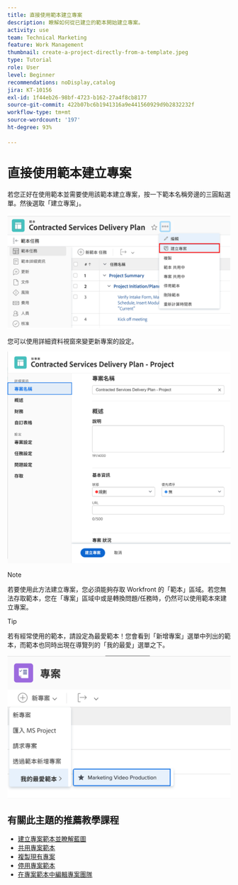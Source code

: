 ```yaml
---
title: 直接使用範本建立專案
description: 瞭解如何從已建立的範本開始建立專案。
activity: use
team: Technical Marketing
feature: Work Management
thumbnail: create-a-project-directly-from-a-template.jpeg
type: Tutorial
role: User
level: Beginner
recommendations: noDisplay,catalog
jira: KT-10156
exl-id: 1f44eb26-98bf-4723-b162-27a4f8cb8177
source-git-commit: 422b07bc6b1941316a9e441560929d9b2832232f
workflow-type: tm+mt
source-wordcount: '197'
ht-degree: 93%

---
```


# 直接使用範本建立專案

若您正好在使用範本並需要使用該範本建立專案，按一下範本名稱旁邊的三圓點選單。然後選取「建立專案」。

![選單中的建立專案選項](assets/direct-template-01.png)

您可以使用詳細資料視窗來變更新專案的設定。

![專案建立頁面](assets/direct-template-02.png)

>[!NOTE]
>
>若要使用此方法建立專案，您必須能夠存取 Workfront 的「範本」區域。若您無法存取範本，您在「專案」區域中或是轉換問題/任務時，仍然可以使用範本來建立專案。

>[!TIP]
>
>若有經常使用的範本，請設定為最愛範本！您會看到「新增專案」選單中列出的範本，而範本也同時出現在導覽列的「我的最愛」選單之下。


![新增專案最愛範本](assets/direct-template-03.png)

## 有關此主題的推薦教學課程

* [建立專案範本並瞭解藍圖](/help/manage-work/create-and-manage-project-templates/create-a-project-template.md)
* [共用專案範本](/help/manage-work/create-and-manage-project-templates/share-a-project-template.md)
* [複製現有專案](/help/manage-work/manage-projects/copy-an-existing-project.md)
* [停用專案範本](/help/manage-work/create-and-manage-project-templates/deactivate-a-project-template.md)
* [在專案範本中編輯專案團隊](/help/manage-work/create-and-manage-project-templates/edit-the-project-team-in-a-project-template.md)

